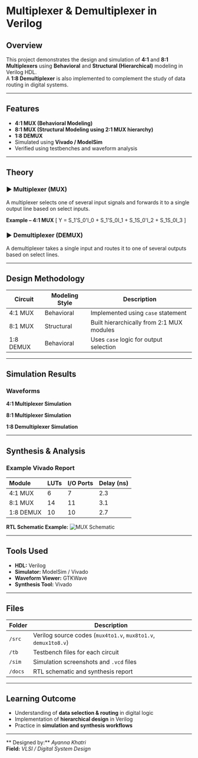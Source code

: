 #  Multiplexer & Demultiplexer in Verilog

##  Overview
This project demonstrates the design and simulation of **4:1** and **8:1 Multiplexers** using **Behavioral** and **Structural (Hierarchical)** modeling in Verilog HDL.  
A **1:8 Demultiplexer** is also implemented to complement the study of data routing in digital systems.

---

##  Features
- **4:1 MUX (Behavioral Modeling)**
- **8:1 MUX (Structural Modeling using 2:1 MUX hierarchy)**
- **1:8 DEMUX**
- Simulated using **Vivado / ModelSim**
- Verified using testbenches and waveform analysis

---

##  Theory

### ▶ Multiplexer (MUX)
A multiplexer selects one of several input signals and forwards it to a single output line based on select inputs.

**Example – 4:1 MUX**
\[
Y = S_1'S_0'I_0 + S_1'S_0I_1 + S_1S_0'I_2 + S_1S_0I_3
\]

### ▶ Demultiplexer (DEMUX)
A demultiplexer takes a single input and routes it to one of several outputs based on select lines.

---

##  Design Methodology

| Circuit | Modeling Style | Description |
|----------|----------------|--------------|
| 4:1 MUX | Behavioral | Implemented using `case` statement |
| 8:1 MUX | Structural | Built hierarchically from 2:1 MUX modules |
| 1:8 DEMUX | Behavioral | Uses `case` logic for output selection |

---

##  Simulation Results

###  Waveforms
**4:1 Multiplexer Simulation**


**8:1 Multiplexer Simulation**


**1:8 Demultiplexer Simulation**


---

## Synthesis & Analysis

### Example Vivado Report
| Module | LUTs | I/O Ports | Delay (ns) |
|:--------|:------|:----------|:------------|
| 4:1 MUX | 6 | 7 | 2.3 |
| 8:1 MUX | 14 | 11 | 3.1 |
| 1:8 DEMUX | 10 | 10 | 2.7 |

**RTL Schematic Example:**
![MUX Schematic](../docs/schematic_mux8.png)

---

##  Tools Used
- **HDL:** Verilog  
- **Simulator:** ModelSim / Vivado  
- **Waveform Viewer:** GTKWave  
- **Synthesis Tool:** Vivado  

---

##  Files
| Folder | Description |
|---------|-------------|
| `/src` | Verilog source codes (`mux4to1.v`, `mux8to1.v`, `demux1to8.v`) |
| `/tb` | Testbench files for each circuit |
| `/sim` | Simulation screenshots and `.vcd` files |
| `/docs` | RTL schematic and synthesis report |

---

##  Learning Outcome
- Understanding of **data selection & routing** in digital logic  
- Implementation of **hierarchical design** in Verilog  
- Practice in **simulation and synthesis workflows**

---

** Designed by:** *Ayanna Khatri*  
**Field:** *VLSI / Digital System Design*
